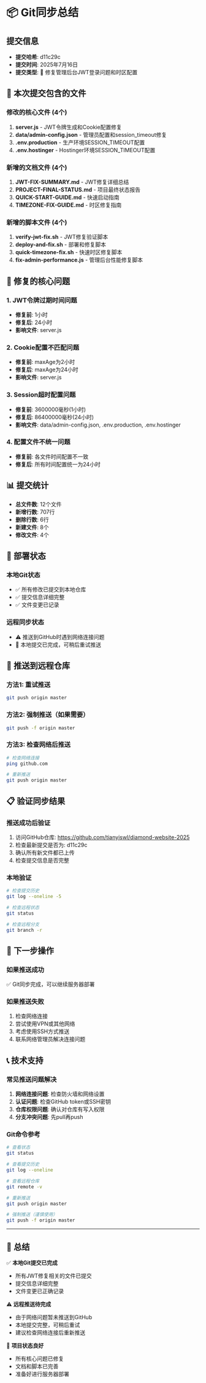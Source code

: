 # 📦 Git同步总结

## 提交信息
- **提交哈希**: d11c29c
- **提交时间**: 2025年7月16日
- **提交类型**: 🔧 修复管理后台JWT登录问题和时区配置

## 📁 本次提交包含的文件

### 修改的核心文件 (4个)
1. **server.js** - JWT令牌生成和Cookie配置修复
2. **data/admin-config.json** - 管理员配置和session_timeout修复
3. **.env.production** - 生产环境SESSION_TIMEOUT配置
4. **.env.hostinger** - Hostinger环境SESSION_TIMEOUT配置

### 新增的文档文件 (4个)
1. **JWT-FIX-SUMMARY.md** - JWT修复详细总结
2. **PROJECT-FINAL-STATUS.md** - 项目最终状态报告
3. **QUICK-START-GUIDE.md** - 快速启动指南
4. **TIMEZONE-FIX-GUIDE.md** - 时区修复指南

### 新增的脚本文件 (4个)
1. **verify-jwt-fix.sh** - JWT修复验证脚本
2. **deploy-and-fix.sh** - 部署和修复脚本
3. **quick-timezone-fix.sh** - 快速时区修复脚本
4. **fix-admin-performance.js** - 管理后台性能修复脚本

## 🔧 修复的核心问题

### 1. JWT令牌过期时间问题
- **修复前**: 1小时
- **修复后**: 24小时
- **影响文件**: server.js

### 2. Cookie配置不匹配问题
- **修复前**: maxAge为2小时
- **修复后**: maxAge为24小时
- **影响文件**: server.js

### 3. Session超时配置问题
- **修复前**: 3600000毫秒(1小时)
- **修复后**: 86400000毫秒(24小时)
- **影响文件**: data/admin-config.json, .env.production, .env.hostinger

### 4. 配置文件不统一问题
- **修复前**: 各文件时间配置不一致
- **修复后**: 所有时间配置统一为24小时

## 📊 提交统计
- **总文件数**: 12个文件
- **新增行数**: 707行
- **删除行数**: 6行
- **新建文件**: 8个
- **修改文件**: 4个

## 🚀 部署状态

### 本地Git状态
- ✅ 所有修改已提交到本地仓库
- ✅ 提交信息详细完整
- ✅ 文件变更已记录

### 远程同步状态
- ⚠️ 推送到GitHub时遇到网络连接问题
- 📝 本地提交已完成，可稍后重试推送

## 🔄 推送到远程仓库

### 方法1: 重试推送
```bash
git push origin master
```

### 方法2: 强制推送（如果需要）
```bash
git push -f origin master
```

### 方法3: 检查网络后推送
```bash
# 检查网络连接
ping github.com

# 重新推送
git push origin master
```

## 📋 验证同步结果

### 推送成功后验证
1. 访问GitHub仓库: https://github.com/tianyiswl/diamond-website-2025
2. 检查最新提交是否为: d11c29c
3. 确认所有新文件都已上传
4. 检查提交信息是否完整

### 本地验证
```bash
# 检查提交历史
git log --oneline -5

# 检查远程状态
git status

# 检查远程分支
git branch -r
```

## 🎯 下一步操作

### 如果推送成功
✅ Git同步完成，可以继续服务器部署

### 如果推送失败
1. 检查网络连接
2. 尝试使用VPN或其他网络
3. 考虑使用SSH方式推送
4. 联系网络管理员解决连接问题

## 📞 技术支持

### 常见推送问题解决
1. **网络连接问题**: 检查防火墙和网络设置
2. **认证问题**: 检查GitHub token或SSH密钥
3. **仓库权限问题**: 确认对仓库有写入权限
4. **分支冲突问题**: 先pull再push

### Git命令参考
```bash
# 查看状态
git status

# 查看提交历史
git log --oneline

# 查看远程仓库
git remote -v

# 重新推送
git push origin master

# 强制推送（谨慎使用）
git push -f origin master
```

---

## 📝 总结

✅ **本地Git提交已完成**
- 所有JWT修复相关的文件已提交
- 提交信息详细完整
- 文件变更已正确记录

⚠️ **远程推送待完成**
- 由于网络问题暂未推送到GitHub
- 本地提交完整，可稍后重试
- 建议检查网络连接后重新推送

🎉 **项目状态良好**
- 所有核心问题已修复
- 文档和脚本已完善
- 准备好进行服务器部署